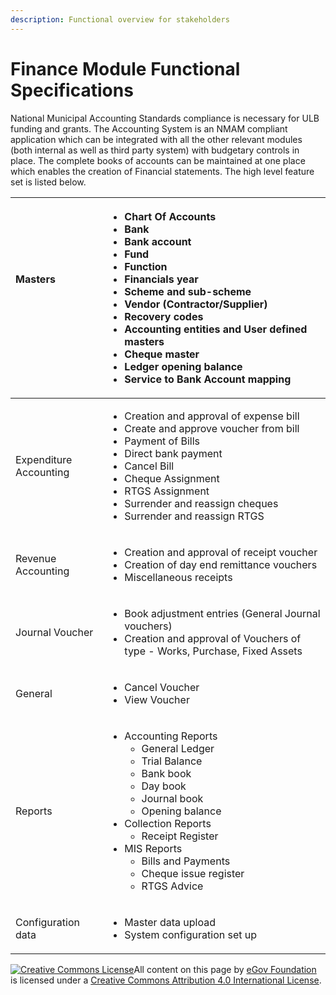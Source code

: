 ```yaml
---
description: Functional overview for stakeholders
---
```


# Finance Module Functional Specifications

National Municipal Accounting Standards compliance is necessary for ULB funding and grants. The Accounting System is an NMAM compliant application which can be integrated with all the other relevant modules \(both internal as well as third party system\) with budgetary controls in place. The complete books of accounts can be maintained at one place which enables the creation of Financial statements. The high level feature set is listed below.   
  


<table>
  <thead>
    <tr>
      <th style="text-align:left">Masters
        <br />
        <br />
        <br />
        <br />
      </th>
      <th style="text-align:left">
        <ul>
          <li>Chart Of Accounts</li>
          <li>Bank</li>
          <li>Bank account</li>
          <li>Fund</li>
          <li>Function</li>
          <li>Financials year</li>
          <li>Scheme and sub-scheme</li>
          <li>Vendor (Contractor/Supplier)</li>
          <li>Recovery codes</li>
          <li>Accounting entities and User defined masters</li>
          <li>Cheque master</li>
          <li>Ledger opening balance</li>
          <li>Service to Bank Account mapping</li>
        </ul>
      </th>
    </tr>
  </thead>
  <tbody>
    <tr>
      <td style="text-align:left">Expenditure Accounting</td>
      <td style="text-align:left">
        <ul>
          <li>Creation and approval of expense bill</li>
          <li>Create and approve voucher from bill</li>
          <li>Payment of Bills</li>
          <li>Direct bank payment</li>
          <li>Cancel Bill</li>
          <li>Cheque Assignment</li>
          <li>RTGS Assignment</li>
          <li>Surrender and reassign cheques</li>
          <li>Surrender and reassign RTGS</li>
        </ul>
      </td>
    </tr>
    <tr>
      <td style="text-align:left">Revenue Accounting</td>
      <td style="text-align:left">
        <ul>
          <li>Creation and approval of receipt voucher</li>
          <li>Creation of day end remittance vouchers</li>
          <li>Miscellaneous receipts</li>
        </ul>
      </td>
    </tr>
    <tr>
      <td style="text-align:left">Journal Voucher</td>
      <td style="text-align:left">
        <ul>
          <li>Book adjustment entries (General Journal vouchers)</li>
          <li>Creation and approval of Vouchers of type - Works, Purchase, Fixed Assets</li>
        </ul>
      </td>
    </tr>
    <tr>
      <td style="text-align:left">General</td>
      <td style="text-align:left">
        <ul>
          <li>Cancel Voucher</li>
          <li>View Voucher</li>
        </ul>
      </td>
    </tr>
    <tr>
      <td style="text-align:left">Reports</td>
      <td style="text-align:left">
        <ul>
          <li>Accounting Reports
            <ul>
              <li>General Ledger</li>
              <li>Trial Balance</li>
              <li>Bank book</li>
              <li>Day book</li>
              <li>Journal book</li>
              <li>Opening balance</li>
            </ul>
          </li>
          <li>Collection Reports
            <ul>
              <li>Receipt Register</li>
            </ul>
          </li>
          <li>MIS Reports
            <ul>
              <li>Bills and Payments</li>
              <li>Cheque issue register</li>
              <li>RTGS Advice</li>
            </ul>
          </li>
        </ul>
      </td>
    </tr>
    <tr>
      <td style="text-align:left">Configuration data</td>
      <td style="text-align:left">
        <ul>
          <li>Master data upload</li>
          <li>System configuration set up</li>
        </ul>
      </td>
    </tr>
  </tbody>
</table>



 [![Creative Commons License](https://i.creativecommons.org/l/by/4.0/80x15.png)](http://creativecommons.org/licenses/by/4.0/)All content on this page by [eGov Foundation ](https://egov.org.in/)is licensed under a [Creative Commons Attribution 4.0 International License](http://creativecommons.org/licenses/by/4.0/).

